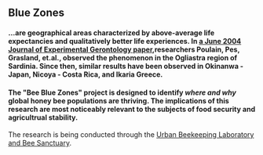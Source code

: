 ## Blue Zones ##
#### ...are geographical areas characterized by above-average life expectancies and qualitatively better life experiences. In [a June 2004 Journal of Experimental Gerontology paper](https://halshs.archives-ouvertes.fr/halshs-00175541/document),researchers Poulain, Pes, Grasland, et.al., observed the phenomenon in the Ogliastra region of Sardinia. Since then, similar results have been observed in Okinanwa - Japan, Nicoya - Costa Rica, and Ikaria Greece.
#### The "Bee Blue Zones" project is designed to identify _where and why_ global honey bee populations are thriving. The implications of this research are most noticeably relevant to the subjects of food security and agricultrual stability.
The research is being conducted through the [Urban Beekeeping Laboratory and Bee Sanctuary](https://urbanbeelab.org/).
